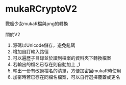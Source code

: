 # mukaRCryptoV2
戰艦少女mukaR檔與png的轉換

關於V2

1. 源碼以Unicode儲存，避免亂碼
2. 增加自訂輸入路徑
3. 可以遍歷子目錄並於讀到檔案的資料夾下轉換檔案
4. 若輸出的檔名已存在則自動加上 _1
5. 輸出一份有改過檔名的清單，方便加密回mukaR時使用
6. 加密時若已存在同檔名檔案，可以自行選擇覆蓋或更名
